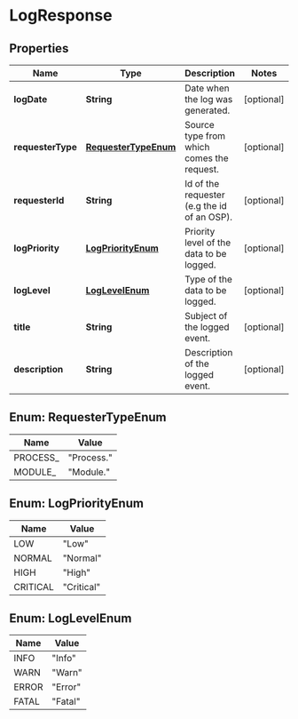 
# LogResponse

## Properties
Name | Type | Description | Notes
------------ | ------------- | ------------- | -------------
**logDate** | **String** | Date when the log was generated. |  [optional]
**requesterType** | [**RequesterTypeEnum**](#RequesterTypeEnum) | Source type from which comes the request. |  [optional]
**requesterId** | **String** | Id of the requester (e.g the id of an OSP). |  [optional]
**logPriority** | [**LogPriorityEnum**](#LogPriorityEnum) | Priority level of the data to be logged. |  [optional]
**logLevel** | [**LogLevelEnum**](#LogLevelEnum) | Type of the data to be logged. |  [optional]
**title** | **String** | Subject of the logged event. |  [optional]
**description** | **String** | Description of the logged event. |  [optional]


<a name="RequesterTypeEnum"></a>
## Enum: RequesterTypeEnum
Name | Value
---- | -----
PROCESS_ | &quot;Process.&quot;
MODULE_ | &quot;Module.&quot;


<a name="LogPriorityEnum"></a>
## Enum: LogPriorityEnum
Name | Value
---- | -----
LOW | &quot;Low&quot;
NORMAL | &quot;Normal&quot;
HIGH | &quot;High&quot;
CRITICAL | &quot;Critical&quot;


<a name="LogLevelEnum"></a>
## Enum: LogLevelEnum
Name | Value
---- | -----
INFO | &quot;Info&quot;
WARN | &quot;Warn&quot;
ERROR | &quot;Error&quot;
FATAL | &quot;Fatal&quot;



